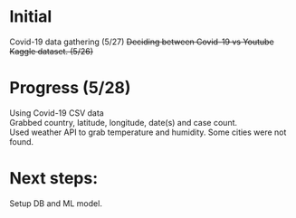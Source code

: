 # Initial
Covid-19 data gathering (5/27)
~~Deciding between Covid-19 vs Youtube Kaggle dataset. (5/26)~~

# Progress (5/28)
Using Covid-19 CSV data  
Grabbed country, latitude, longitude, date(s) and case count.  
Used weather API to grab temperature and humidity. Some cities were not found.  

# Next steps:
Setup DB and ML model.
